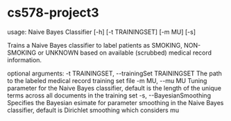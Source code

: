 cs578-project3
=====
usage: Naive Bayes Classifier [-h] [-t TRAININGSET] [-m MU] [-s]

Trains a Naive Bayes classifier to label patients as SMOKING, NON-SMOKING or
UNKNOWN based on available (scrubbed) medical record information.

optional arguments:
  -t TRAININGSET, --trainingSet TRAININGSET
                        The path to the labeled medical record training set
                        file
  -m MU, --mu MU        Tuning parameter for the Naive Bayes classifier,
                        default is the length of the unique terms across all documents in the training set
  -s, --BayesianSmoothing
                        Specifies the Bayesian esimate for parameter smoothing
                        in the Naive Bayes classifier, default is Dirichlet
                        smoothing which considers mu
